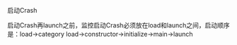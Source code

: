 启动Crash

启动Crash再launch之前，监控启动Crash必须放在load和launch之间，启动顺序是：load->category load->constructor->initialize->main->launch

